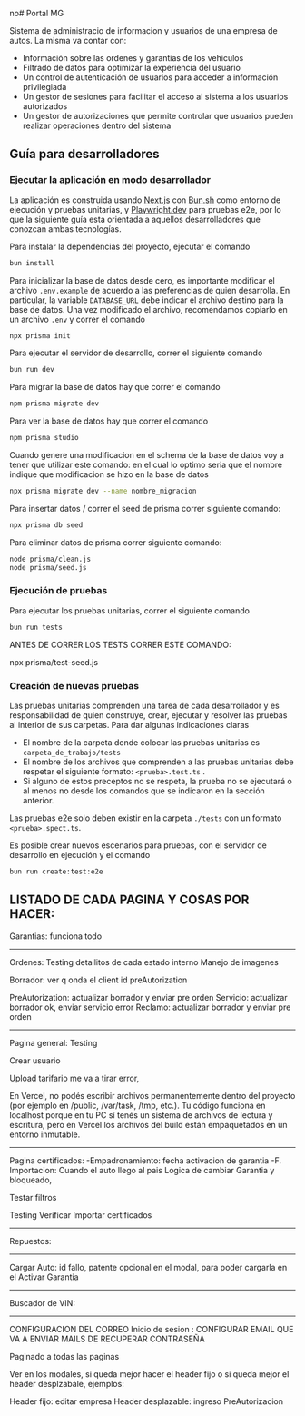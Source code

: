 no# Portal MG 

Sistema de administracio de informacion y usuarios de una empresa de autos. La misma va contar con:

- Información sobre las ordenes y garantias de los vehiculos
- Filtrado de datos para optimizar la experiencia del usuario
- Un control de autenticación de usuarios para acceder a información privilegiada
- Un gestor de sesiones para facilitar el acceso al sistema a los usuarios autorizados
- Un gestor de autorizaciones que permite controlar que usuarios pueden realizar operaciones dentro del sistema


## Guía para desarrolladores

### Ejecutar la aplicación en modo desarrollador

La aplicación es construida usando [Next.js](https://nextjs.org/) con [Bun.sh](https://bun.sh/) como entorno de ejecución y pruebas unitarias, y [Playwright.dev](https://playwright.dev/) para pruebas e2e, por lo que la siguiente guía esta orientada a aquellos desarrolladores que conozcan ambas tecnologías.

Para instalar la dependencias del proyecto, ejecutar el comando

```bash
bun install
```

Para inicializar la base de datos desde cero, es importante modificar el archivo `.env.example` de acuerdo a las preferencias de quien desarrolla. En particular, la variable `DATABASE_URL` debe indicar el archivo destino para la base de datos. Una vez modificado el archivo, recomendamos copiarlo en un archivo `.env` y correr el comando

```bash
npx prisma init
```

Para ejecutar el servidor de desarrollo, correr el siguiente comando

```bash
bun run dev
```

Para migrar la base de datos hay que correr el comando 

```bash
npm prisma migrate dev
```


Para ver la base de datos hay que correr el comando 

```bash
npm prisma studio
```

Cuando genere una modificacion en el schema de la base de datos voy a tener que utilizar este comando: en el cual lo optimo seria que el nombre
indique que modificacion se hizo en la base de datos 

```bash
npx prisma migrate dev --name nombre_migracion
```

Para insertar datos / correr el seed de prisma correr siguiente comando:
```bash
npx prisma db seed

```
Para eliminar datos de prisma correr siguiente comando:
```bash
node prisma/clean.js
node prisma/seed.js
```


### Ejecución de pruebas

Para ejecutar los pruebas unitarias, correr el siguiente comando

```bash
bun run tests
```
ANTES DE CORRER LOS TESTS CORRER ESTE COMANDO: 

npx prisma/test-seed.js

### Creación de nuevas pruebas

Las pruebas unitarias comprenden una tarea de cada desarrollador y es responsabilidad de quien construye, crear, ejecutar y resolver las pruebas al interior de sus carpetas. Para dar algunas indicaciones claras

- El nombre de la carpeta donde colocar las pruebas unitarias es `carpeta_de_trabajo/tests` 
- El nombre de los archivos que comprenden a las pruebas unitarias debe respetar el siguiente formato: `<prueba>.test.ts` . 
- Si alguno de estos preceptos no se respeta, la prueba no se ejecutará o al menos no desde los comandos que se indicaron en la sección anterior.

Las pruebas e2e solo deben existir en la carpeta `./tests` con un formato `<prueba>.spect.ts`. 

Es posible crear nuevos escenarios para pruebas, con el servidor de desarrollo en ejecución y el comando

```bash
bun run create:test:e2e
```


LISTADO DE CADA PAGINA Y COSAS POR HACER: 
--------------------------------------------------------------------------------------------------------------------------

Garantias: funciona todo


--------------------------------------------------------------------------------------------------------------------------
 
Ordenes:
Testing detallitos de cada estado interno
Manejo de imagenes

Borrador: ver q onda el client id preAutorization 

PreAutorization: actualizar borrador y enviar pre orden
Servicio: actualizar borrador ok, enviar servicio error
Reclamo: actualizar borrador y enviar pre orden

--------------------------------------------------------------------------------------------------------------------------

Pagina general: Testing 

Crear usuario

Upload tarifario me va a tirar error,

En Vercel, no podés escribir archivos permanentemente dentro del proyecto (por ejemplo en /public, /var/task, /tmp, etc.).
Tu código funciona en localhost porque en tu PC sí tenés un sistema de archivos de lectura y escritura, pero en Vercel los archivos del build están empaquetados en un entorno inmutable.

--------------------------------------------------------------------------------------------------------------------------

Pagina certificados:
-Empadronamiento: fecha activacion de garantia
-F. Importacion: Cuando el auto llego al pais
Logica de cambiar  Garantia y bloqueado,

Testar filtros 

Testing
Verificar Importar certificados                   

--------------------------------------------------------------------------------------------------------------------------
Repuestos: 

--------------------------------------------------------------------------------------------------------------------------

Cargar Auto: id fallo, patente opcional en el modal, para poder cargarla en el Activar Garantia

--------------------------------------------------------------------------------------------------------------------------

Buscador de VIN: 

--------------------------------------------------------------------------------------------------------------------------

CONFIGURACION DEL CORREO
Inicio de sesion : CONFIGURAR EMAIL QUE VA A ENVIAR MAILS DE RECUPERAR CONTRASEÑA

Paginado a todas las paginas


Ver en los modales, si queda mejor hacer el header fijo o si queda mejor el header desplzabale, ejemplos: 

Header fijo: editar empresa
Header desplazable: ingreso PreAutorizacion